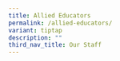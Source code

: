 ```yaml
---
title: Allied Educators
permalink: /allied-educators/
variant: tiptap
description: ""
third_nav_title: Our Staff
---
```

<p></p>